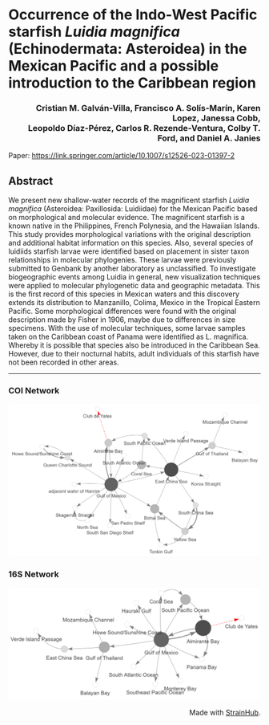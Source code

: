 # Occurrence of the Indo-West Pacific starfish _Luidia magnifica_ (Echinodermata: Asteroidea) in the Mexican Pacific and a possible introduction to the Caribbean region

<h3 align="right"> Cristian M. Galván-Villa, Francisco A. Solís-Marín, Karen Lopez, Janessa Cobb, <br>Leopoldo Díaz-Pérez, Carlos R. Rezende-Ventura, Colby T. Ford, and Daniel A. Janies</h3>

Paper: https://link.springer.com/article/10.1007/s12526-023-01397-2

## Abstract
We present new shallow-water records of the magnificent starfish _Luidia magnifica_ (Asteroidea: Paxillosida: Luidiidae) for the Mexican Pacific based on morphological and molecular evidence. The magnificent starfish is a known native in the Philippines, French Polynesia, and the Hawaiian Islands. This study provides morphological variations with the original description and additional habitat information on this species. Also, several species of luidiids starfish larvae were identified based on placement in sister taxon relationships in molecular phylogenies. These larvae were previously submitted to Genbank by another laboratory as unclassified. To investigate biogeographic events among Luidia in general, new visualization techniques were applied to molecular phylogenetic data and geographic metadata. This is the first record of this species in Mexican waters and this discovery extends its distribution to Manzanillo, Colima, Mexico in the Tropical Eastern Pacific. Some morphological differences were found with the original description made by Fisher in 1906, maybe due to differences in size specimens. With the use of molecular techniques, some larvae samples taken on the Caribbean coast of Panama were identified as L. magnifica. Whereby it is possible that species also be introduced in the Caribbean Sea. However, due to their nocturnal habits, adult individuals of this starfish have not been recorded in other areas.

--------------

### COI Network

![](https://github.com/colbyford/luidia_magnifica_in_mexican_pacific/blob/main/betweenness_fix_grey_COI/COI-fix%20%20grey.png)


### 16S Network

![](https://github.com/colbyford/luidia_magnifica_in_mexican_pacific/blob/main/betweenness_fix_grey_16S/16S-fix%20-grey.png)


<p align="right">Made with <a href="https://www.github.com/colbyford/strainhub">StrainHub</a>.</p>
